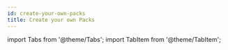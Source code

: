 ```yaml
---
id: create-your-own-packs
title: Create your own Packs
---
```


import Tabs from '@theme/Tabs';
import TabItem from '@theme/TabItem';